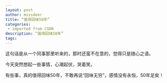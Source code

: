 ```yaml
---
layout: post
author: missdeer
title: “值得回味50年”
categories: 
 - imported from CSDN
description: “值得回味50年”
tags: 
---
```


这句话是从一个同事那里听来的，那时还蛮不在意的，觉得只是随心之语。

今天突然想起一些事情，心潮起伏，哭着笑。

有些事，真的值得回味50年，不敢再说“回味无穷”，感情没有永恒，50年足矣！

